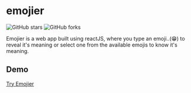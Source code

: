 # emojier

![GitHub stars](https://img.shields.io/github/stars/vrampranav/emojier?style=social)
![GitHub forks](https://img.shields.io/github/forks/vrampranav/emojier?style=social)

Emojier is a web app built using reactJS, where you type an emoji..(😁) to reveal it's meaning or select one from the available emojis to know it's meaning.

## Demo

[Try Emojier](https://emojier.netlify.app/)

